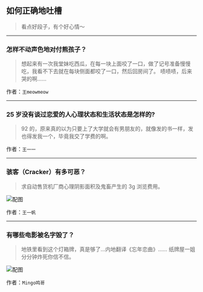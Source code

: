 ## 如何正确地吐槽

> 看点好段子，有个好心情～


 
---

### 怎样不动声色地对付熊孩子？

> 想起来有一次我堂妹吃西瓜，在每一块上面咬了一口，做了记号准备慢慢吃，我看不下去就在每块侧面都咬了一口，然后回房间了。
> 啧啧啧，后来哭的啊……


作者：`王meowmeow`

---

### 25 岁没有谈过恋爱的人心理状态和生活状态是怎样的?

> 92 的，原来真的以为只要上了大学就会有男朋友的，就像发的书一样，发也得发我一个，毕竟我交了学费的啊。


作者：`王一一`

---

### 骇客（Cracker）有多可恶？

> 求自动售货机厂商心理阴影面积及鬼畜产生的 3g 浏览费用。



![配图](http://pic2.zhimg.com/70/a999b5b96318d5f9a3ee14394653aad9_b.jpg)


作者：`王一帆`

---

### 有哪些电影被名字毁了？

> 地铁里看到这个灯箱牌，真是够了...内地翻译《忘年恋曲》……
> 纸牌屋一姐分分钟炸死你信不信。



![配图](http://pic3.zhimg.com/70/840e3e172eee5c284091dc453d34f4f6_b.jpg)


作者：`Mingo鸣哥`